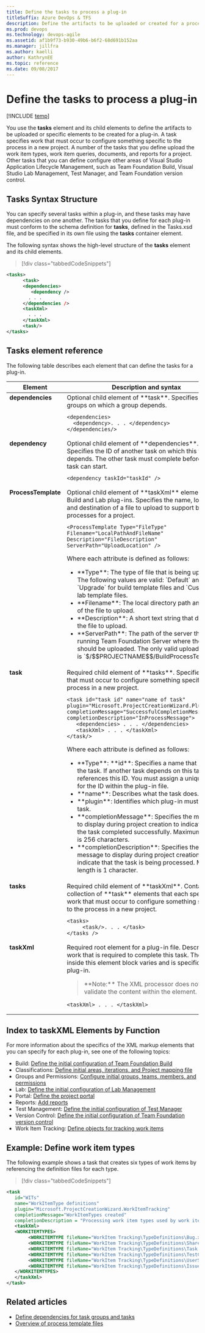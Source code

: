 ```yaml
---
title: Define the tasks to process a plug-in
titleSuffix: Azure DevOps & TFS
description: Define the artifacts to be uploaded or created for a process template plug-in for Team Foundation Server 
ms.prod: devops
ms.technology: devops-agile
ms.assetid: af1b9f73-b930-49b6-b6f2-68d691b152aa
ms.manager: jillfra
ms.author: kaelliauthor: KathrynEE
ms.topic: reference
ms.date: 09/08/2017
---
```


# Define the tasks to process a plug-in

[!INCLUDE [temp](../../_shared/customization-phase-0-and-1-plus-version-header.md)]

<a name="top"></a> 

You use the **tasks** element and its child elements to define the artifacts to be uploaded or specific elements to be created for a plug-in. A task specifies work that must occur to configure something specific to the process in a new project. A number of the tasks that you define upload the work item types, work item queries, documents, and reports for a project. Other tasks that you can define configure other areas of Visual Studio Application Lifecycle Management, such as Team Foundation Build, Visual Studio Lab Management, Test Manager, and Team Foundation version control.    
 
<a name="syntax"></a>  
##  Tasks Syntax Structure  
 You can specify several tasks within a plug-in, and these tasks may have dependencies on one another. The tasks that you define for each plug-in must conform to the schema definition for **tasks**, defined in the Tasks.xsd file, and be specified in its own file using the **tasks** container element.  
  
 The following syntax shows the high-level structure of the **tasks** element and its child elements.  
  
> [!div class="tabbedCodeSnippets"]
```XML
<tasks>  
      <task>  
      <dependencies>  
         <dependency />  
        . . .          
      </dependencies />  
      <taskXml>  
        . . .          
      </taskXml>  
      <task/>  
</tasks>   
``` 

<a name="elements"></a> 
  
##  Tasks element reference  
 The following table describes each element that can define the tasks for a plug-in.  
  
  
<table>
<tr><th>Element</th><th>Description and syntax</th></tr>
<tbody valign="top">
<tr>
<td><strong>dependencies</strong></td>
<td>Optional child element of **task**. Specifies other groups on which a group depends.
<pre><code>&lt;dependencies&gt; 
  &lt;dependency&gt;. . . &lt;/dependency&gt;
&lt;/dependencies/&gt;
</code></pre>
</td>
</tr>
<tr><td><strong>dependency</strong></td>
<td>Optional child element of **dependencies**. Specifies the ID of another task on which this task depends. The other task must complete before this task can start.
<pre><code>&lt;dependency taskId="taskId" /&gt;
</code></pre>
</td>
</tr>

<tr><td><strong>ProcessTemplate</strong></td>
<td>Optional child element of **taskXml** element for the Build and Lab plug-ins. Specifies the name, location, and destination of a file to upload to support build processes for a project.
<pre><code>&lt;ProcessTemplate Type="FileType" Filename="LocalPathAndFileName" 
Description="FileDescription" ServerPath="UploadLocation" /&gt;
</code></pre>
<p>Where each attribute is defined as follows:</p>
<ul>
<li>**Type**: The type of file that is being uploaded. The following values are valid: `Default` and `Upgrade` for build template files and `Custom` for lab template files.</li>
<li>**Filename**: The local directory path and name of the file to upload.</li>
<li>**Description**: A short text string that describes the file to upload.</li>
<li>**ServerPath**: The path of the server that is running Team Foundation Server where the file should be uploaded. The only valid upload location is `$/$$PROJECTNAME$$/BuildProcessTemplates`.</li></ul>
</td>
</tr>

<tr><td><strong>task</strong></td>
<td>Required child element of **tasks**. Specifies work that must occur to configure something specific to the process in a new project.

<pre><code>&lt;task id="task id" name="name of task"     plugin="Microsoft.ProjectCreationWizard.PluginName" 
completionMessage="SuccessfulCompletionMessage"     
completionDescription="InProcessMessage"&gt;
   &lt;dependencies&gt; . . . &lt;/dependencies&gt;
   &lt;taskXml&gt; . . . &lt;/taskXml&gt;
&lt;/task/&gt;
</code></pre>
<p>Where each attribute is defined as follows:</p>
<ul>
<li>**Type**: **id**: Specifies a name that identifies the task. If another task depends on this task, it references this ID. You must assign a unique value for the ID within the plug-in file.</li>
<li>**name**: Describes what the task does.</li>
<li>**plugin**: Identifies which plug-in must run this task.</li>
<li>**completionMessage**: Specifies the message to display during project creation to indicate that the task completed successfully. Maximum length is 256 characters.</li>
<li>**completionDescription**: Specifies the message to display during project creation to indicate that the task is being processed. Minimum length is 1 character.</li>
</ul>

</td>
</tr>

<tr><td><strong>tasks</strong></td>
<td>Required child element of **taskXml**. Contains a collection of **task** elements that each specify work that must occur to configure something specific to the process in a new project.
<pre><code>&lt;tasks&gt;
     &lt;task/&gt;. . . &lt;/task&gt;
&lt;/tasks /&gt;
</code></pre>
</td>
</tr>

<tr><td><strong>taskXml</strong></td>
<td>Required root element for a plug-in file. Describes the work that is required to complete this task. The XML inside this element block varies and is specific to each plug-in.
<blockquote>**Note:** The XML processor does not try to validate the content within the element.
</blockquote>
<pre><code>&lt;taskXml&gt; . . . &lt;/taskXml&gt;
</code></pre>
</td>
</tr>
</tbody>
</table>
  

<a name="index"></a> 
##  Index to taskXML Elements by Function  
 For more information about the specifics of the XML markup elements that you can specify for each plug-in, see one of the following topics:  
  
-   Build: [Define the initial configuration of Team Foundation Build](define-initial-configuration-build.md)   
-   Classifications: [Define initial areas, iterations, and Project mapping file](define-classification-plug-in.md)   
-   Groups and Permissions: [Configure initial groups, teams, members, and permissions](configure-initial-groups-teams-members-permissions.md)    
-   Lab: [Define the initial configuration of Lab Management](define-initial-configuration-lab-management.md)    
-   Portal: [Define the project portal](define-project-portal-plug-in.md)   
-   Reports: [Add reports](add-reports-to-the-process-template.md)    
-   Test Management: [Define the initial configuration of Test Manager](define-initial-configuration-test-manager.md)    
-   Version Control: [Define the initial configuration of Team Foundation version control](define-initial-configuration-version-control.md)    
-   Work Item Tracking: [Define objects for tracking work items](define-objects-track-work-items-plug-in.md)  
 
  
<a name="example"></a> 
##  Example: Define work item types  
 The following example shows a task that creates six types of work items by referencing the definition files for each type.  
  
> [!div class="tabbedCodeSnippets"]
```XML
<task  
   id="WITs"  
   name="WorkItemType definitions"  
   plugin="Microsoft.ProjectCreationWizard.WorkItemTracking"  
   completionMessage="WorkItemTypes created"           
   completionDescription = "Processing work item types used by work item tracking">  
   <taskXml>  
   <WORKITEMTYPES>  
        <WORKITEMTYPE fileName="WorkItem Tracking\TypeDefinitions\Bug.xml" />  
        <WORKITEMTYPE fileName="WorkItem Tracking\TypeDefinitions\SharedStep.xml" />  
        <WORKITEMTYPE fileName="WorkItem Tracking\TypeDefinitions\Task.xml" />  
        <WORKITEMTYPE fileName="WorkItem Tracking\TypeDefinitions\TestCase.xml" />  
        <WORKITEMTYPE fileName="WorkItem Tracking\TypeDefinitions\UserStory.xml" />  
        <WORKITEMTYPE fileName="WorkItem Tracking\TypeDefinitions\Issue.xml" />  
   </WORKITEMTYPES>  
   </taskXml>  
</task>  
``` 
  
## Related articles  
-  [Define dependencies for task groups and tasks](define-dependencies-plug-ins-groups-tasks.md)   
-  [Overview of process template files](overview-process-template-files.md)